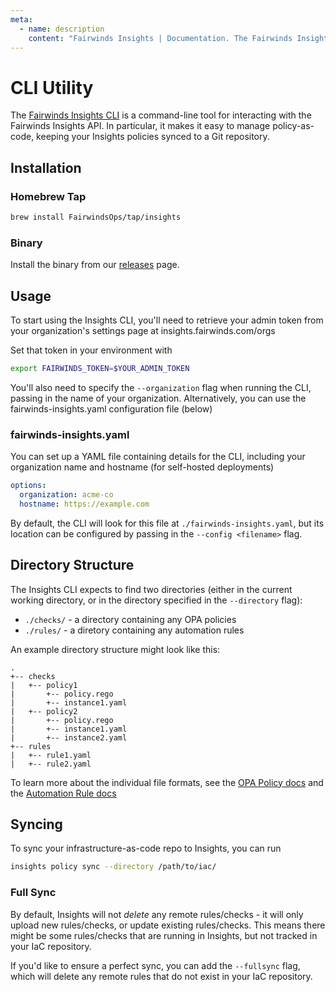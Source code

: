```yaml
---
meta:
  - name: description
    content: "Fairwinds Insights | Documentation. The Fairwinds Insights CLI is a command-line tool for interacting with the API. Keep policies synced to Git repository."
---
```

# CLI Utility

The [Fairwinds Insights CLI](https://github.com/FairwindsOps/insights-cli)
is a command-line tool for interacting with
the Fairwinds Insights API. In particular, it makes it easy to manage
policy-as-code, keeping your Insights policies synced to a Git repository.

## Installation
### Homebrew Tap
```bash
brew install FairwindsOps/tap/insights
```

### Binary
Install the binary from our [releases](https://github.com/FairwindsOps/insights-cli/releases) page.

## Usage
To start using the Insights CLI, you'll need to retrieve your admin token
from your organization's settings page at insights.fairwinds.com/orgs

Set that token in your environment with
```bash
export FAIRWINDS_TOKEN=$YOUR_ADMIN_TOKEN
```

You'll also need to specify the `--organization` flag when running the CLI,
passing in the name of your organization. Alternatively, you can use the
fairwinds-insights.yaml configuration file (below)

### fairwinds-insights.yaml
You can set up a YAML file containing details for the CLI, including your
organization name and hostname (for self-hosted deployments)
```yaml
options:
  organization: acme-co
  hostname: https://example.com
```

By default, the CLI will look for this file at `./fairwinds-insights.yaml`, but its
location can be configured by passing in the `--config <filename>` flag.

## Directory Structure

The Insights CLI expects to find two directories (either in the current working directory,
or in the directory specified in the `--directory` flag):
* `./checks/` - a directory containing any OPA policies
* `./rules/` - a diretory containing any automation rules

An example directory structure might look like this:
```
.
+-- checks
|   +-- policy1
|       +-- policy.rego
|       +-- instance1.yaml
|   +-- policy2
|       +-- policy.rego
|       +-- instance1.yaml
|       +-- instance2.yaml
+-- rules
|   +-- rule1.yaml
|   +-- rule2.yaml
```

To learn more about the individual file formats, see the
[OPA Policy docs](/configure/policy/policy/#uploading-policies) and the
[Automation Rule docs](/configure/policy/rules/#cli)

## Syncing
To sync your infrastructure-as-code repo to Insights, you can run

```bash
insights policy sync --directory /path/to/iac/
```

### Full Sync
By default, Insights will not _delete_ any remote rules/checks - it will
only upload new rules/checks, or update existing rules/checks.
This means there might be some rules/checks that are running in Insights, but not
tracked in your IaC repository.

If you'd like to ensure a perfect sync, you can add the `--fullsync` flag, which
will delete any remote rules that do not exist in your IaC repository.

